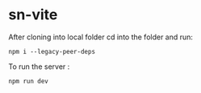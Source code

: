 # sn-vite
After cloning into local folder cd into the folder and run: 
```
npm i --legacy-peer-deps
```

To run the server :
```
npm run dev
```

